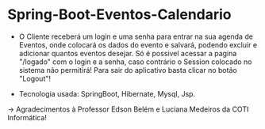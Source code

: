 # Spring-Boot-Eventos-Calendario

- O Cliente receberá um login e uma senha para entrar na sua agenda de Eventos, onde colocará os dados do evento e salvará, podendo excluir e adicionar quantos eventos desejar. Só é possivel acessar a pagina "/logado" com o login e a senha, caso contrário o Session colocado no sistema não permitirá! Para sair do aplicativo basta clicar no botão "Logout"!

- Tecnologia usada: SpringBoot, Hibernate, Mysql, Jsp.


-> Agradecimentos à Professor Edson Belém e Luciana Medeiros da COTI Informática!



